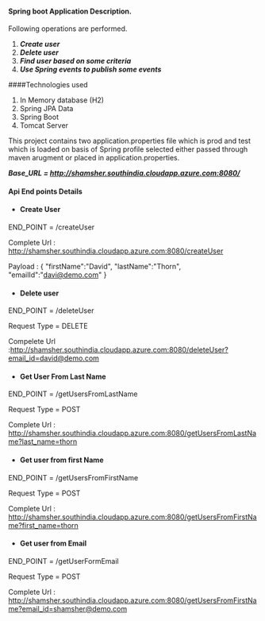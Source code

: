 #### Spring boot Application Description.
Following operations are performed.

1. ***Create user***
2. ***Delete user***
3. ***Find user based on some criteria***
4. ***Use Spring events to publish some events***
 
 
 ####Technologies used
 1. In Memory database (H2)
 2. Spring JPA Data
 3. Spring Boot
 4. Tomcat Server

This project contains two application.properties file which is prod and test which is loaded on
basis of Spring profile selected either passed through maven arugment or placed in application.properties.

***Base_URL = http://shamsher.southindia.cloudapp.azure.com:8080/***
#### Api End points Details 
* #### Create User


END_POINT = /createUser

Complete Url : http://shamsher.southindia.cloudapp.azure.com:8080/createUser

Payload : 
{
    "firstName":"David",
    "lastName":"Thorn",
    "emailId":"davi@demo.com"
}

* #### Delete user 

END_POINT = /deleteUser

Request Type = DELETE

Compelete Url :http://shamsher.southindia.cloudapp.azure.com:8080/deleteUser?email_id=david@demo.com

* #### Get User From Last Name
END_POINT = /getUsersFromLastName

Request Type = POST

Complete Url : http://shamsher.southindia.cloudapp.azure.com:8080/getUsersFromLastName?last_name=thorn

* #### Get user from first Name

END_POINT = /getUsersFromFirstName

Request Type = POST

Complete Url : http://shamsher.southindia.cloudapp.azure.com:8080/getUsersFromFirstName?first_name=thorn


* #### Get user from Email

END_POINT = /getUserFormEmail

Request Type = POST

Complete Url : http://shamsher.southindia.cloudapp.azure.com:8080/getUsersFromFirstName?email_id=shamsher@demo.com


